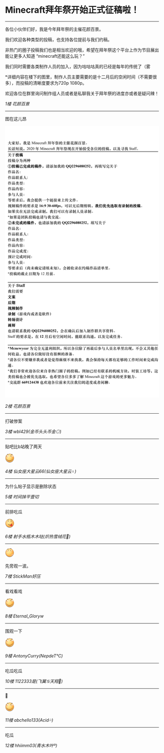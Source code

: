 <!--
流浪主吧项目 https://github.com/paulzzh/SaveMCBar
原帖链接 http://tieba.baidu.com/mo/?kz=6239206674
作者 花颜百景
此存档保存于 Fri Sep 13 02:15:03 2019
-->
# Minecraft拜年祭开始正式征稿啦！
***
 各位小伙伴们好，我是今年拜年祭的主催花颜百景。

我们欢迎各种类型的投稿，也支持各位提前与我们约稿。

非热门的圈子投稿我们也是相当欢迎的哦，希望在拜年祭这个平台上作为节目展出能让更多人知道 “minecraft还能这么玩？”

我们同时需要各类制作人员的加入，因为咕咕咕真的已经是每年的传统了（雾

*详细内容在楼下的图里，制作人员主要需要的是十二月后的空闲时间（不需要很多），而投稿的清晰度要求为720p 1080p。

欢迎各位在群里询问制作组人员或者是私聊我关于拜年祭的进度亦或者是疑问辣！



*1楼 花颜百景*

***
 图在这儿昂

![](static/tiebastatic/6239206674/BDE_Image/fcd42f46f21fbe09d4fc3bda65600c338644ad7a.jpg)



*2楼 花颜百景*

***
 打破惨案



*3楼 wbl429(金币头头币金◎)*

***
 贴吧比b站晚了两天

![](static/tiebastatic/6239206674/emoticon/image_emoticon25.png)

*4楼 仙女座大星云66(仙女座大星云♀)*

***
 为什么帖子显示是删除状态



*5楼 时间抹平壹切*

***
 前排吃瓜

![](static/tiebastatic/6239206674/emoticon/image_emoticon3.png)

*6楼 射手水瓶木木哒(炽热雪绒花🍺)*

***
 

![](static/tiebastatic/6239206674/emoticon/i_f21.png)

先旁观一波。



*7楼 StickMan好压*

***
 看戏看戏

![](static/tiebastatic/6239206674/emoticon/image_emoticon25.png)

*8楼 Eternal_Gloryw*

***
 围观一下

![](static/tiebastatic/6239206674/emoticon/image_emoticon25.png)

*9楼 AntonyCurry(NepdeT℃)*

***
 吃瓜吃瓜



*10楼 1122333是(飞翼♋天翔🍁)*

***
 🍉

![](static/tiebastatic/6239206674/emoticon/image_emoticon25.png)

*11楼 abchello133(Acid💦)*

***
 吃瓜



*12楼 hhiimm03(青水木叶º)*

